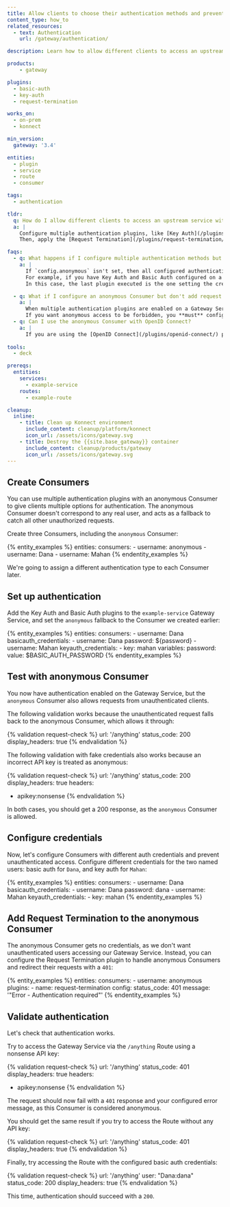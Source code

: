 ```yaml
---
title: Allow clients to choose their authentication methods and prevent unauthorized access
content_type: how_to
related_resources:
  - text: Authentication
    url: /gateway/authentication/

description: Learn how to allow different clients to access an upstream service with different authentication types, and forbid access to any unauthenticated clients.

products:
    - gateway

plugins:
  - basic-auth
  - key-auth
  - request-termination

works_on:
  - on-prem
  - konnect

min_version:
  gateway: '3.4'

entities: 
  - plugin
  - service
  - route
  - consumer

tags:
  - authentication

tldr:
  q: How do I allow different clients to access an upstream service with different authentication types, and forbid access to any unauthenticated clients?
  a: |
    Configure multiple authentication plugins, like [Key Auth](/plugins/key-auth/) and [Basic Auth](/plugins/basic-auth/), and apply them to specific [Consumers](/gateway/entities/consumer/). Set `config.anonymous` in those plugins to the ID of the anonymous Consumer to catch access attempts from anyone else.
    Then, apply the [Request Termination](/plugins/request-termination/) plugin to the anonymous Consumer to terminate the requests and send back a specific message.

faqs:
  - q: What happens if I configure multiple authentication methods but don't use an anonymous Consumer?
    a: |
      If `config.anonymous` isn't set, then all configured authentication plugins will attempt to authenticate every request. 
      For example, if you have Key Auth and Basic Auth configured on a Gateway Service, then every request has to contain **both** types of authentication. 
      In this case, the last plugin executed is the one setting the credentials passed to the upstream service. 

  - q: What if I configure an anonymous Consumer but don't add request termination?
    a: |
      When multiple authentication plugins are enabled on a Gateway Service and `config.anonymous` is set without any request termination, unauthorized requests will be allowed through. 
      If you want anonymous access to be forbidden, you **must** configure the Request Termination plugin on the anonymous Consumer.
  - q: Can I use the anonymous Consumer with OpenID Connect?
    a: |
      If you are using the [OpenID Connect](/plugins/openid-connect/) plugin for handling Consumer authentication, you must set both [`config.anonymous`](/plugins/openid-connect/reference/#schema--config-anonymous) and [`config.consumer_claim`](/plugins/openid-connect/reference/#schema--config-consumer-claim) in the plugin's configuration, as setting `config.anonymous` alone doesn't map that Consumer.
  
tools:
  - deck

prereqs:
  entities:
    services:
      - example-service
    routes:
      - example-route

cleanup:
  inline:
    - title: Clean up Konnect environment
      include_content: cleanup/platform/konnect
      icon_url: /assets/icons/gateway.svg
    - title: Destroy the {{site.base_gateway}} container
      include_content: cleanup/products/gateway
      icon_url: /assets/icons/gateway.svg
---
```


## Create Consumers

You can use multiple authentication plugins with an anonymous Consumer to give clients multiple options for authentication. 
The anonymous Consumer doesn't correspond to any real user, and acts as a fallback to catch all other unauthorized requests.

Create three Consumers, including the `anonymous` Consumer:

{% entity_examples %}
entities:
  consumers:
    - username: anonymous
    - username: Dana
    - username: Mahan
{% endentity_examples %}

We're going to assign a different authentication type to each Consumer later.

## Set up authentication

Add the Key Auth and Basic Auth plugins to the `example-service` Gateway Service, and set the `anonymous` fallback to the Consumer we created earlier:

{% entity_examples %}
entities:
  consumers:
    - username: Dana
      basicauth_credentials:
        - username: Dana
          password: ${password}
    - username: Mahan
      keyauth_credentials:
        - key: mahan
variables:
  password:
    value: $BASIC_AUTH_PASSWORD
{% endentity_examples %}

## Test with anonymous Consumer

You now have authentication enabled on the Gateway Service, but the `anonymous` Consumer also allows requests from unauthenticated clients.

The following validation works because the unauthenticated request falls back to the anonymous Consumer, which allows it through:

{% validation request-check %}
url: '/anything'
status_code: 200
display_headers: true
{% endvalidation %}

The following validation with fake credentials also works because an incorrect API key is treated as anonymous:

{% validation request-check %}
url: '/anything'
status_code: 200
display_headers: true
headers:
  - apikey:nonsense
{% endvalidation %}

In both cases, you should get a 200 response, as the `anonymous` Consumer is allowed.

## Configure credentials

Now, let's configure Consumers with different auth credentials and prevent unauthenticated access. Configure different credentials for the two named users: basic auth for `Dana`, and key auth for `Mahan`:

{% entity_examples %}
entities:
  consumers:
    - username: Dana
      basicauth_credentials:
        - username: Dana
          password: dana
    - username: Mahan
      keyauth_credentials:
        - key: mahan
{% endentity_examples %}


## Add Request Termination to the anonymous Consumer

The anonymous Consumer gets no credentials, as we don't want unauthenticated users accessing our Gateway Service.
Instead, you can configure the Request Termination plugin to handle anonymous Consumers and redirect their requests with a `401`:

{% entity_examples %}
entities:
  consumers:
    - username: anonymous
      plugins:
        - name: request-termination
          config:
            status_code: 401
            message: '"Error - Authentication required"'
{% endentity_examples %}

## Validate authentication

Let's check that authentication works.

Try to access the Gateway Service via the `/anything` Route using a nonsense API key:

{% validation request-check %}
url: '/anything'
status_code: 401
display_headers: true
headers:
  - apikey:nonsense
{% endvalidation %}

The request should now fail with a `401` response and your configured error message, as this Consumer is considered anonymous.

You should get the same result if you try to access the Route without any API key:

{% validation request-check %}
url: '/anything'
status_code: 401
display_headers: true
{% endvalidation %}

Finally, try accessing the Route with the configured basic auth credentials:

{% validation request-check %}
url: '/anything'
user: "Dana:dana"
status_code: 200
display_headers: true
{% endvalidation %}

This time, authentication should succeed with a `200`.
